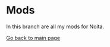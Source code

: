 # Mods

In this branch are all my mods for Noita.

<a href="https://github.com/kenx00x/Mods/tree/master">Go back to main page</a>